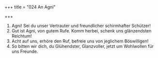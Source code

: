 +++
title = "024 An Agni"

+++


1.	Agni! Sei du unser Vertrauter und freundlicher schirmhafter Schützer!
2.	Gut ist Agni, von gutem Rufe. Komm herbei, schenk uns glänzendsten Reichtum!
3.	Acht auf uns, erhöre den Ruf, befreie uns von jeglichem Böswilligen!
4.	So bitten wir dich, du Glühendster, Glanzvoller, jetzt um Wohlwollen für uns Freunde.

